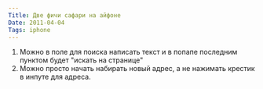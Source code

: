 ```yaml
---
Title: Две фичи сафари на айфоне
Date: 2011-04-04
Tags: iphone
---
```


1. Можно в поле для поиска написать текст и в попапе последним пунктом будет "искать на странице"
2. Можно просто начать набирать новый адрес, а не нажимать крестик в инпуте для адреса.